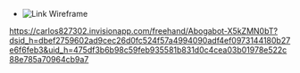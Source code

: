* ![Link Wireframe](https://carlos827302.invisionapp.com/freehand/Abogabot-X5kZMN0bT?dsid_h=dbef2759602ad9cec26d0fc524f57a4994090adf4ef0973144180b27e6f6feb3&uid_h=475df3b6b98c59feb935581b831d0c4cea03b01978e522c88e785a70964cb9a7)

https://carlos827302.invisionapp.com/freehand/Abogabot-X5kZMN0bT?dsid_h=dbef2759602ad9cec26d0fc524f57a4994090adf4ef0973144180b27e6f6feb3&uid_h=475df3b6b98c59feb935581b831d0c4cea03b01978e522c88e785a70964cb9a7
